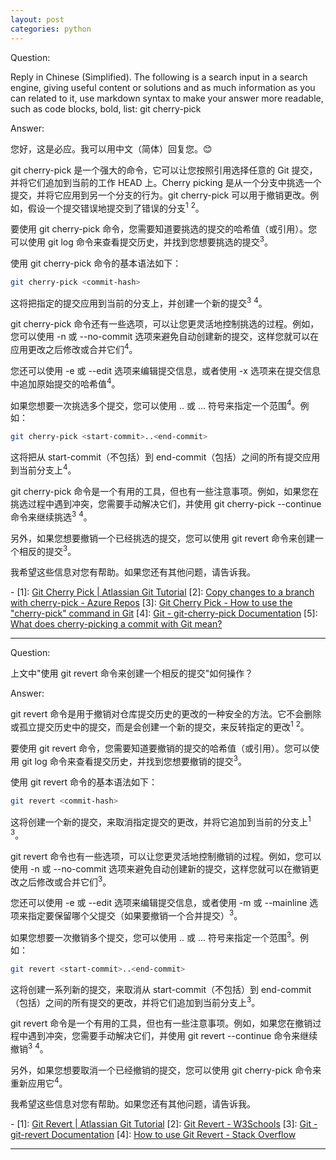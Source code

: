 ```yaml
---
layout: post
categories: python
---
```

Question:

Reply in Chinese (Simplified).
The following is a search input in a search engine, giving useful content or solutions and as much information as you can related to it, use markdown syntax to make your answer more readable, such as code blocks, bold, list:
git cherry-pick

Answer:

您好，这是必应。我可以用中文（简体）回复您。😊

git cherry-pick 是一个强大的命令，它可以让您按照引用选择任意的 Git 提交，并将它们追加到当前的工作 HEAD 上。Cherry picking 是从一个分支中挑选一个提交，并将它应用到另一个分支的行为。git cherry-pick 可以用于撤销更改。例如，假设一个提交错误地提交到了错误的分支<sup>1</sup> <sup>2</sup>。

要使用 git cherry-pick 命令，您需要知道要挑选的提交的哈希值（或引用）。您可以使用 git log 命令来查看提交历史，并找到您想要挑选的提交<sup>3</sup>。

使用 git cherry-pick 命令的基本语法如下：

```bash
git cherry-pick <commit-hash>
```

这将把指定的提交应用到当前的分支上，并创建一个新的提交<sup>3</sup> <sup>4</sup>。

git cherry-pick 命令还有一些选项，可以让您更灵活地控制挑选的过程。例如，您可以使用 -n 或 --no-commit 选项来避免自动创建新的提交，这样您就可以在应用更改之后修改或合并它们<sup>4</sup>。

您还可以使用 -e 或 --edit 选项来编辑提交信息，或者使用 -x 选项来在提交信息中追加原始提交的哈希值<sup>4</sup>。

如果您想要一次挑选多个提交，您可以使用 .. 或 ... 符号来指定一个范围<sup>4</sup>。例如：

```bash
git cherry-pick <start-commit>..<end-commit>
```

这将把从 start-commit（不包括）到 end-commit（包括）之间的所有提交应用到当前分支上<sup>4</sup>。

git cherry-pick 命令是一个有用的工具，但也有一些注意事项。例如，如果您在挑选过程中遇到冲突，您需要手动解决它们，并使用 git cherry-pick --continue 命令来继续挑选<sup>3</sup> <sup>4</sup>。

另外，如果您想要撤销一个已经挑选的提交，您可以使用 git revert 命令来创建一个相反的提交<sup>3</sup>。

我希望这些信息对您有帮助。如果您还有其他问题，请告诉我。

\-
\[1]: [Git Cherry Pick | Atlassian Git Tutorial](https://www.atlassian.com/git/tutorials/cherry-pick)
\[2]: [Copy changes to a branch with cherry-pick - Azure Repos](https://learn.microsoft.com/en-us/azure/devops/repos/git/cherry-pick?view=azure-devops)
\[3]: [Git Cherry Pick - How to use the "cherry-pick" command in Git](https://www.git-tower.com/learn/git/faq/cherry-pick/)
\[4]: [Git - git-cherry-pick Documentation](https://git-scm.com/docs/git-cherry-pick)
\[5]: [What does cherry-picking a commit with Git mean?](https://stackoverflow.com/questions/9339429/what-does-cherry-picking-a-commit-with-git-mean)

<hr/>

Question:

上文中"使用 git revert 命令来创建一个相反的提交"如何操作？

Answer:

git revert 命令是用于撤销对仓库提交历史的更改的一种安全的方法。它不会删除或孤立提交历史中的提交，而是会创建一个新的提交，来反转指定的更改<sup>1</sup> <sup>2</sup>。

要使用 git revert 命令，您需要知道要撤销的提交的哈希值（或引用）。您可以使用 git log 命令来查看提交历史，并找到您想要撤销的提交<sup>3</sup>。

使用 git revert 命令的基本语法如下：

```bash
git revert <commit-hash>
```

这将创建一个新的提交，来取消指定提交的更改，并将它追加到当前的分支上<sup>1</sup> <sup>3</sup>。

git revert 命令也有一些选项，可以让您更灵活地控制撤销的过程。例如，您可以使用 -n 或 --no-commit 选项来避免自动创建新的提交，这样您就可以在撤销更改之后修改或合并它们<sup>3</sup>。

您还可以使用 -e 或 --edit 选项来编辑提交信息，或者使用 -m 或 --mainline 选项来指定要保留哪个父提交（如果要撤销一个合并提交）<sup>3</sup>。

如果您想要一次撤销多个提交，您可以使用 .. 或 ... 符号来指定一个范围<sup>3</sup>。例如：

```bash
git revert <start-commit>..<end-commit>
```

这将创建一系列新的提交，来取消从 start-commit（不包括）到 end-commit（包括）之间的所有提交的更改，并将它们追加到当前分支上<sup>3</sup>。

git revert 命令是一个有用的工具，但也有一些注意事项。例如，如果您在撤销过程中遇到冲突，您需要手动解决它们，并使用 git revert --continue 命令来继续撤销<sup>3</sup> <sup>4</sup>。

另外，如果您想要取消一个已经撤销的提交，您可以使用 git cherry-pick 命令来重新应用它<sup>4</sup>。

我希望这些信息对您有帮助。如果您还有其他问题，请告诉我。

\-
\[1]: [Git Revert | Atlassian Git Tutorial](https://www.atlassian.com/git/tutorials/undoing-changes/git-revert)
\[2]: [Git Revert - W3Schools](https://www.w3schools.com/git/git_revert.asp)
\[3]: [Git - git-revert Documentation](https://git-scm.com/docs/git-revert)
\[4]: [How to use Git Revert - Stack Overflow](https://stackoverflow.com/questions/19032296/how-to-use-git-revert)

<hr/>

